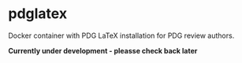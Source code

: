 # pdglatex
Docker container with PDG LaTeX installation for PDG review authors.

**Currently under development - pleasse check back later**
